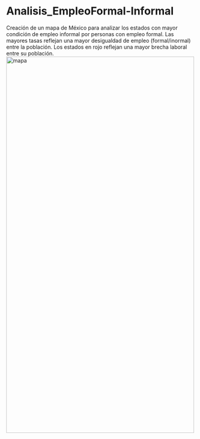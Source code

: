 <h1> Analisis_EmpleoFormal-Informal</h1>
Creación de un mapa de México para analizar los estados con mayor condición de empleo informal por personas con empleo formal.
Las mayores tasas reflejan una mayor desigualdad de empleo (formal/inormal) entre la población.
Los estados en rojo reflejan una mayor brecha laboral entre su población.

 <img src="https://github.com/andreaagt/Analisis_EmpleoFormal-Informal/blob/main/mapa.png" alt="mapa" width="500" height="1000"> 
